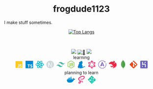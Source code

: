 <h1 align="center">frogdude1123</h1>
I make stuff sometimes.
<div align="center">

[![Top Langs](https://github-readme-stats.vercel.app/api/top-langs/?username=frog1123&layout=compact&bg_color=00000000&border_color=00000000&text_color=fff)](https://github.com/anuraghazra/github-readme-stats)

</div>
<br/>
<br/>
<div align="center">
  <a href="https://www.youtube.com/channel/UCNTeMcd7BDOuNrVf1yRGZlA"><img src="https://img.shields.io/badge/YouTube-red?style=for-the-badge&logo=youtube&logoColor=white"/></a>
  <a href="https://frogdude1123.herokuapp.com/home/"><img src="https://img.shields.io/badge/%F0%9F%8C%B4-website-grey?labelColor=d9ed92&style=for-the-badge" alt="🌴" /></a>
  <a href="https://github.com/antonkomarev/github-profile-views-counter"><img src="https://komarev.com/ghpvc/?username=frog1123&color=grey&style=for-the-badge"></a>
</div>
<div align="center">
  <div align="center">
    learning
  </div>
    <a href="#"><img src="./icons/javascript.svg" width="30px" height="30px" /></a>
    <img src="./icons/typescript.svg" width="30px" height="30px" />
    <img src="./icons/react.svg" width="30px" height="30px" />
    <img src="./icons/next.svg" width="30px" height="30px" />
    <img src="./icons/tailwindcss.svg" width="30px" height="30px" />
    <img src="./icons/nodejs.svg" width="30px" height="30px" />
    <img src="./icons/yarn.svg" width="30px" height="30px" />
    <img src="./icons/graphql.svg" width="30px" height="30px" />
    <img src="./icons/apollo.svg" width="30px" height="30px" />
    <img src="./icons/nest.svg" width="30px" height="30px" />
    <img src="./icons/mongodb.png"  width="30px" height="30px" >
    <img src="./icons/git.svg" width="30px" height="30px" />
    <img src="./icons/heroku.svg" width="30px" height="30px" />
</div>
<div align="center">
  <div align="center">
    planning to learn
    <div>
      <img src="./icons/docker.svg" width="30px" height="30px" />
      <img src="./icons/sass.svg" width="30px" height="30px" />
      <img src="./icons/netlify.svg" width="30px" height="30px" />
    </div>
  </div>
</div>
